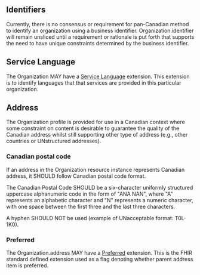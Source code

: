 ## Identifiers 
Currently, there is no consensus or requirement for pan-Canadian method to identify an organization using a business identifier. Organization.identifier will remain unsliced until a requirement or rationale is put forth that supports the need to have unique constraints determined by the business identifier.

## Service Language
The Organization MAY have a [Service Language]( http://hl7.org/fhir/ca/baseline/StructureDefinition/ext-servicelanguage) extension. This extension is to identify languages that that services are provided in this particular organization.

## Address
The Organization profile is provided for use in a Canadian context where some constraint on content is desirable to guarantee the quality of the Canadian address whilst still supporting other type of address (e.g., other countries or UNstructured addresses).

### Canadian postal code
If an address in the Organization resource instance represents Canadian address, it SHOULD follow Canadian postal code format.

The Canadian Postal Code SHOULD be a six-character uniformly structured uppercase alphanumeric code in the form of "ANA NAN", where "A" represents an alphabetic character and "N" represents a numeric character, with one space between the first three and the last three characters.

A hyphen SHOULD NOT be used (example of UNacceptable format: T0L-1K0).

### Preferred
The Organization.address MAY have a [Preferred](http://hl7.org/fhir/StructureDefinition/iso21090-preferred) extension. This is the FHIR standard defined extension used as a flag denoting whether parent address item is preferred.
